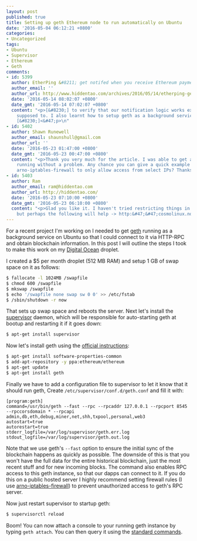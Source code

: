 ```yaml
---
layout: post
published: true
title: Setting up geth Ethereum node to run automatically on Ubuntu
date: '2016-05-04 06:12:21 +0800'
categories:
- Uncategorized
tags:
- Ubuntu
- Supervisor
- Ethereum
- Geth
comments:
- id: 5399
  author: EtherPing &#8211; get notifed when you receive Ethereum payments
  author_email: ''
  author_url: http://www.hiddentao.com/archives/2016/05/14/etherping-get-notifed-when-you-receive-ethereum-payments/
  date: '2016-05-14 08:02:07 +0800'
  date_gmt: '2016-05-14 07:02:07 +0800'
  content: "<p>[&#8230;] to verify that our notification logic works exactly as it&#8217;s
    supposed to. I also learnt how to setup geth as a background service on Ubuntu
    [&#8230;]<&#47;p>\n"
- id: 5402
  author: Shawn Runewell
  author_email: shaunshull@gmail.com
  author_url: ''
  date: '2016-05-23 01:47:00 +0800'
  date_gmt: '2016-05-23 00:47:00 +0800'
  content: "<p>Thank you very much for the article. I was able to get a node up and
    running without a problem. Any chance you can give a quick example of how to use
    arno-iptables-firewall to only allow access from select IPs? Thanks again!<&#47;p>\n"
- id: 5403
  author: Ram
  author_email: ram@hiddentao.com
  author_url: http://hiddentao.com/
  date: '2016-05-23 07:10:00 +0800'
  date_gmt: '2016-05-23 06:10:00 +0800'
  content: "<p>Glad you like it. I haven't tried restricting things in that way myself,
    but perhaps the following will help -> http:&#47;&#47;cosmolinux.no-ip.org&#47;raconetlinux2&#47;arno_iptables_firewall.html<&#47;p>\n"
---
```

For a recent project I'm working on I needed to get [geth](https://github.com/ethereum/go-ethereum) running as a background service on Ubuntu so that I could connect to it via HTTP-RPC and obtain blockchain information. In this post I will outline the steps I took to make this work on my [Digital Ocean](https://m.do.co/c/98d0e3d7eb67) droplet.

I created a $5 per month droplet (512 MB RAM) and setup 1 GB of swap space on it as follows:

```bash  
$ fallocate -l 1024MB /swapfile  
$ chmod 600 /swapfile  
$ mkswap /swapfile  
$ echo '/swapfile none swap sw 0 0' >> /etc/fstab  
$ /sbin/shutdown -r now  
```

That sets up swap space and reboots the server. Next let's install the [supervisor](http://supervisord.org) daemon, which will be responsible for auto-starting geth at bootup and restarting it if it goes down:

```bash  
$ apt-get install supervisor  
```

Now let's install geth using the [official instructions](https://github.com/ethereum/go-ethereum/wiki/Installation-Instructions-for-Ubuntu):

```bash  
$ apt-get install software-properties-common  
$ add-apt-repository -y ppa:ethereum/ethereum  
$ apt-get update  
$ apt-get install geth  
```

Finally we have to add a configuration file to supervisor to let it know that it should run geth, Create `/etc/supervisor/conf.d/geth.conf` and fill it with:

```
[program:geth]
command=/usr/bin/geth --fast --rpc --rpcaddr 127.0.0.1 --rpcport 8545 --rpccorsdomain * --rpcapi admin,db,eth,debug,miner,net,shh,txpool,personal,web3
autostart=true  
autorestart=true  
stderr_logfile=/var/log/supervisor/geth.err.log  
stdout_logfile=/var/log/supervisor/geth.out.log  
```

Note that we use geth's `--fast` option to ensure the initial sync of the blockchain happens as quickly as possible. The downside of this is that you won't have the full data for the entire historical blockchain, just the most recent stuff and for new incoming blocks. The command also enables RPC access to this geth instance, so that our dapps can connect to it. If you do this on a public hosted server I highly recommend setting firewall rules (I use [arno-iptables-firewall](http://manpages.ubuntu.com/manpages/trusty/man8/arno-iptables-firewall.8.html)) to prevent unauthorized access to geth's RPC server.

Now just restart supervisor to startup geth:

```bash  
$ supervisorctl reload  
```

Boom! You can now attach a console to your running geth instance by typing `geth attach`. You can then query it using the [standard commands](https://github.com/ethereum/go-ethereum/wiki/JavaScript-Console).